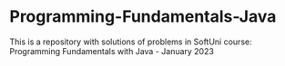 # Programming-Fundamentals-Java
This is a repository with solutions of problems in SoftUni course: Programming Fundamentals with Java - January 2023
